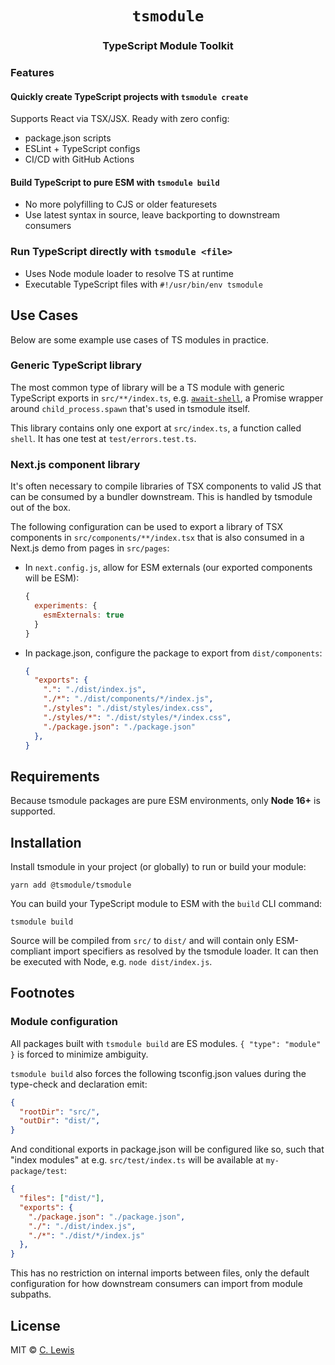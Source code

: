 <div align="center">
  <h1><code>tsmodule</code></h1>
  <h3>TypeScript Module Toolkit</h3>
</div>

### Features

#### Quickly create TypeScript projects with **`tsmodule create`**

Supports React via TSX/JSX. Ready with zero config:

  - package.json scripts
  - ESLint + TypeScript configs
  - CI/CD with GitHub Actions

#### Build TypeScript to pure ESM with **`tsmodule build`**

  - No more polyfilling to CJS or older featuresets
  - Use latest syntax in source, leave backporting to downstream consumers

### Run TypeScript directly with **`tsmodule <file>`**

  - Uses Node module loader to resolve TS at runtime
  - Executable TypeScript files with `#!/usr/bin/env tsmodule`

## Use Cases

Below are some example use cases of TS modules in practice.

### Generic TypeScript library

The most common type of library will be a TS module with generic TypeScript
exports in `src/**/index.ts`, e.g.
[`await-shell`](https://github.com/ctjlewis/await-shell), a Promise wrapper
around `child_process.spawn` that's used in tsmodule itself.

This library contains only one export at `src/index.ts`, a function called
`shell`. It has one test at `test/errors.test.ts`.

### Next.js component library

It's often necessary to compile libraries of TSX components to valid JS that can
be consumed by a bundler downstream.  This is handled by tsmodule out of the
box.

The following configuration can be used to export a library of TSX components in
`src/components/**/index.tsx` that is also consumed in a Next.js demo from pages
in `src/pages`:

- In `next.config.js`, allow for ESM externals (our exported components will be
  ESM):

    ```js
    { 
      experiments: { 
        esmExternals: true 
      } 
    }
    ```

- In package.json, configure the package to export from `dist/components`:

    ```json
    {
      "exports": {
        ".": "./dist/index.js",
        "./*": "./dist/components/*/index.js",
        "./styles": "./dist/styles/index.css",
        "./styles/*": "./dist/styles/*/index.css",
        "./package.json": "./package.json"
      },
    }
    ```

## Requirements

Because tsmodule packages are pure ESM environments, only **Node 16+** is
supported.

## Installation

Install tsmodule in your project (or globally) to run or build your module:

```shell
yarn add @tsmodule/tsmodule
```


You can build your TypeScript module to ESM with the `build` CLI command:

```shell
tsmodule build
```

Source will be compiled from `src/` to `dist/` and will contain only
ESM-compliant import specifiers as resolved by the tsmodule loader. It can then
be executed with Node, e.g. `node dist/index.js`.

## Footnotes

### Module configuration

All packages built with `tsmodule build` are ES modules. `{ "type": "module" }`
is forced to minimize ambiguity.

`tsmodule build` also forces the following tsconfig.json values during the
type-check and declaration emit:

```json
{
  "rootDir": "src/",
  "outDir": "dist/",
}
```

And conditional exports in package.json will be configured like so, such that
"index modules" at e.g. `src/test/index.ts` will be available at
`my-package/test`:

```json
{
  "files": ["dist/"],
  "exports": {
    "./package.json": "./package.json",
    "./": "./dist/index.js",
    "./*": "./dist/*/index.js"
  },
}
```

This has no restriction on internal imports between files, only the default
configuration for how downstream consumers can import from module subpaths.

## License

MIT © [C. Lewis](https://ctjlewis.com)
